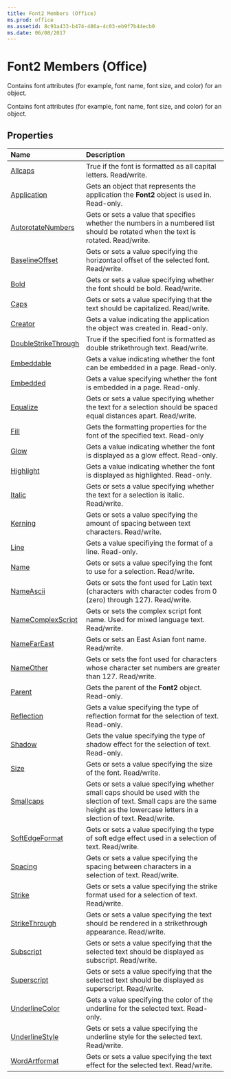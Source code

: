 ```yaml
---
title: Font2 Members (Office)
ms.prod: office
ms.assetid: 8c91a433-b474-486a-4c03-eb9f7b44ecb0
ms.date: 06/08/2017
---
```



# Font2 Members (Office)
Contains font attributes (for example, font name, font size, and color) for an object.

Contains font attributes (for example, font name, font size, and color) for an object.


## Properties



|**Name**|**Description**|
|:-----|:-----|
|[Allcaps](font2-allcaps-property-office.md)|True if the font is formatted as all capital letters. Read/write.|
|[Application](font2-application-property-office.md)|Gets an object that represents the application the  **Font2** object is used in. Read-only.|
|[AutorotateNumbers](font2-autorotatenumbers-property-office.md)|Gets or sets a value that specifies whether the numbers in a numbered list should be rotated when the text is rotated. Read/write.|
|[BaselineOffset](font2-baselineoffset-property-office.md)|Gets or sets a value specifying the horizontaol offset of the selected font. Read/write.|
|[Bold](font2-bold-property-office.md)|Gets or sets a value specifying whether the font should be bold. Read/write.|
|[Caps](font2-caps-property-office.md)|Gets or sets a value specifying that the text should be capitalized. Read/write.|
|[Creator](font2-creator-property-office.md)|Gets a value indicating the application the object was created in. Read-only.|
|[DoubleStrikeThrough](font2-doublestrikethrough-property-office.md)|True if the specified font is formatted as double strikethrough text. Read/write.|
|[Embeddable](font2-embeddable-property-office.md)|Gets a value indicating whether the font can be embedded in a page. Read-only.|
|[Embedded](font2-embedded-property-office.md)|Gets a value specifying whether the font is embedded in a page. Read-only.|
|[Equalize](font2-equalize-property-office.md)|Gets or sets a value specifying whether the text for a selection should be spaced equal distances apart. Read/write.|
|[Fill](font2-fill-property-office.md)|Gets the formatting properties for the font of the specified text. Read-only|
|[Glow](font2-glow-property-office.md)|Gets a value indicating whether the font is displayed as a glow effect. Read-only.|
|[Highlight](font2-highlight-property-office.md)|Gets a value indicating whether the font is displayed as highlighted. Read-only.|
|[Italic](font2-italic-property-office.md)|Gets or sets a value specifying whether the text for a selection is italic. Read/write.|
|[Kerning](font2-kerning-property-office.md)|Gets or sets a value specifying the amount of spacing between text characters. Read/write.|
|[Line](font2-line-property-office.md)|Gets a value specifiying the format of a line. Read-only.|
|[Name](font2-name-property-office.md)|Gets or sets a value specifying the font to use for a selection. Read/write.|
|[NameAscii](font2-nameascii-property-office.md)|Gets or sets the font used for Latin text (characters with character codes from 0 (zero) through 127). Read/write.|
|[NameComplexScript](font2-namecomplexscript-property-office.md)|Gets or sets the complex script font name. Used for mixed language text. Read/write.|
|[NameFarEast](font2-namefareast-property-office.md)|Gets or sets an East Asian font name. Read/write.|
|[NameOther](font2-nameother-property-office.md)|Gets or sets the font used for characters whose character set numbers are greater than 127. Read/write.|
|[Parent](font2-parent-property-office.md)|Gets the parent of the  **Font2** object. Read-only.|
|[Reflection](font2-reflection-property-office.md)|Gets a value specifying the type of reflection format for the selection of text. Read-only.|
|[Shadow](font2-shadow-property-office.md)|Gets the value specifying the type of shadow effect for the selection of text. Read-only.|
|[Size](font2-size-property-office.md)|Gets or sets a value specifying the size of the font. Read/write.|
|[Smallcaps](font2-smallcaps-property-office.md)|Gets or sets a value specifying whether small caps should be used with the slection of text. Small caps are the same height as the lowercase letters in a slection of text. Read/write.|
|[SoftEdgeFormat](font2-softedgeformat-property-office.md)|Gets or sets a value specifying the type of soft edge effect used in a selection of text. Read/write.|
|[Spacing](font2-spacing-property-office.md)|Gets or sets a value specifying the spacing between characters in a selection of text. Read/write.|
|[Strike](font2-strike-property-office.md)|Gets or sets a value specifying the strike format used for a selection of text. Read/write.|
|[StrikeThrough](font2-strikethrough-property-office.md)|Gets or sets a value specifying the text should be rendered in a strikethrough appearance. Read/write.|
|[Subscript](font2-subscript-property-office.md)|Gets or sets a value specifying that the selected text should be displayed as subscript. Read/write.|
|[Superscript](font2-superscript-property-office.md)|Gets or sets a value specifying that the selected text should be displayed as superscript. Read/write.|
|[UnderlineColor](font2-underlinecolor-property-office.md)|Gets a value specifying the color of the underline for the selected text. Read-only.|
|[UnderlineStyle](font2-underlinestyle-property-office.md)|Gets or sets a value specifying the underline style for the selected text. Read/write.|
|[WordArtformat](font2-wordartformat-property-office.md)|Gets or sets a value specifying the text effect for the selected text. Read/write.|

